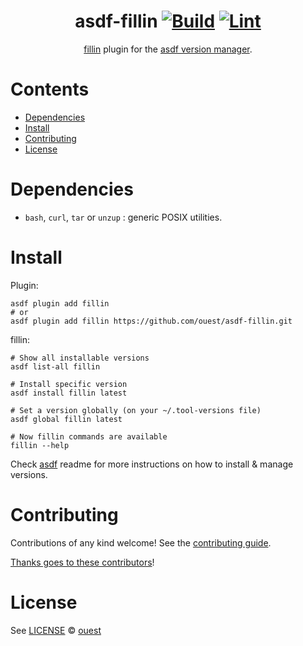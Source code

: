 <div align="center">

# asdf-fillin [![Build](https://github.com/ouest/asdf-fillin/actions/workflows/build.yml/badge.svg)](https://github.com/ouest/asdf-fillin/actions/workflows/build.yml) [![Lint](https://github.com/ouest/asdf-fillin/actions/workflows/lint.yml/badge.svg)](https://github.com/ouest/asdf-fillin/actions/workflows/lint.yml)


[fillin](https://github.com/itchyny/fillin) plugin for the [asdf version manager](https://asdf-vm.com).

</div>

# Contents

- [Dependencies](#dependencies)
- [Install](#install)
- [Contributing](#contributing)
- [License](#license)

# Dependencies

- `bash`, `curl`, `tar` or `unzup` : generic POSIX utilities.

# Install

Plugin:

```shell
asdf plugin add fillin
# or
asdf plugin add fillin https://github.com/ouest/asdf-fillin.git
```

fillin:

```shell
# Show all installable versions
asdf list-all fillin

# Install specific version
asdf install fillin latest

# Set a version globally (on your ~/.tool-versions file)
asdf global fillin latest

# Now fillin commands are available
fillin --help
```

Check [asdf](https://github.com/asdf-vm/asdf) readme for more instructions on how to
install & manage versions.

# Contributing

Contributions of any kind welcome! See the [contributing guide](contributing.md).

[Thanks goes to these contributors](https://github.com/ouest/asdf-fillin/graphs/contributors)!

# License

See [LICENSE](LICENSE) © [ouest](https://github.com/ouest/)
